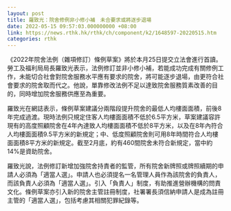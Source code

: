 ```yaml
---
layout: post
title: 羅致光：院舍修例非小修小補　未合要求或將逐步退場
date: 2022-05-15 09:57:03.000000000 +08:00
link: https://news.rthk.hk/rthk/ch/component/k2/1648597-20220515.htm
categories: rthk
---
```


《2022年院舍法例（雜項修訂）條例草案》將於本月25日提交立法會進行首讀。勞工及福利局局長羅致光表示，法例修訂並非小修小補，若能成功完成有關修例工作，未能切合社會對院舍服務水平應有要求的院舍，將可能逐步退場，由更符合社會要求的院舍取而代之。他說，單靠修改法例不足以達致院舍服務質素改善的目的，同時增加院舍服務供應至為重要。

羅致光在網誌表示，條例草案建議分兩階段提升院舍的最低人均樓面面積，前後8年完成過渡。現時法例只規定住客人均樓面面積不低於6.5平方米，草案建議容許現有的高度照顧院舍在4年內達致人均樓面面積不低於8平方米，以及在8年內符合人均樓面面積9.5平方米的新規定；中、低度照顧院舍則可用8年時間符合人均樓面面積8平方米的新規定。截至2月底，約有460間院舍未符合新規定，當中約14%是資助院舍。

羅致光說，法例修訂新增加強院舍持責者的監管，所有院舍新牌照或牌照續期的申請人必須為「適當人選」。申請人也必須提名一名管理人員作為該院舍的負責人，而該負責人必須為「適當人選」。引入「負責人」制度，有助推進營辦機構的問責文化。條例草案亦引入新的院舍主管註冊制度，社署署長須信納申請人是成為註冊主管的「適當人選」，包括考慮其相關犯罪紀錄等。
